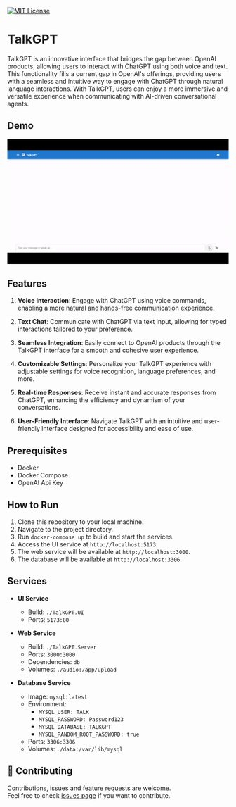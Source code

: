 [![MIT License](https://img.shields.io/badge/License-MIT-green.svg)](https://choosealicense.com/licenses/mit/)

# TalkGPT

TalkGPT is an innovative interface that bridges the gap between OpenAI products, allowing users to interact with ChatGPT using both voice and text. This functionality fills a current gap in OpenAI's offerings, providing users with a seamless and intuitive way to engage with ChatGPT through natural language interactions. With TalkGPT, users can enjoy a more immersive and versatile experience when communicating with AI-driven conversational agents.

## Demo

<img src="./talkgpt.gif"/>

## Features

1. **Voice Interaction**: Engage with ChatGPT using voice commands, enabling a more natural and hands-free communication experience.

2. **Text Chat**: Communicate with ChatGPT via text input, allowing for typed interactions tailored to your preference.

3. **Seamless Integration**: Easily connect to OpenAI products through the TalkGPT interface for a smooth and cohesive user experience.

4. **Customizable Settings**: Personalize your TalkGPT experience with adjustable settings for voice recognition, language preferences, and more.

5. **Real-time Responses**: Receive instant and accurate responses from ChatGPT, enhancing the efficiency and dynamism of your conversations.

6. **User-Friendly Interface**: Navigate TalkGPT with an intuitive and user-friendly interface designed for accessibility and ease of use.

## Prerequisites

- Docker
- Docker Compose
- OpenAI Api Key

## How to Run

1. Clone this repository to your local machine.
2. Navigate to the project directory.
3. Run `docker-compose up` to build and start the services.
4. Access the UI service at `http://localhost:5173`.
5. The web service will be available at `http://localhost:3000`.
6. The database will be available at `http://localhost:3306`.

## Services

- **UI Service**

  - Build: `./TalkGPT.UI`
  - Ports: `5173:80`

- **Web Service**

  - Build: `./TalkGPT.Server`
  - Ports: `3000:3000`
  - Dependencies: `db`
  - Volumes: `./audio:/app/upload`

- **Database Service**
  - Image: `mysql:latest`
  - Environment:
    - `MYSQL_USER: TALK`
    - `MYSQL_PASSWORD: Password123`
    - `MYSQL_DATABASE: TALKGPT`
    - `MYSQL_RANDOM_ROOT_PASSWORD: true`
  - Ports: `3306:3306`
  - Volumes: `./data:/var/lib/mysql`

## 🤝 Contributing

Contributions, issues and feature requests are welcome.<br />
Feel free to check [issues page](https://github.com/gustavocaldassouza/TalkGPT/issues) if you want to contribute.<br />
